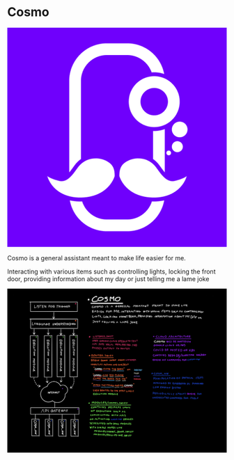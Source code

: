 # Cosmo

![img](./img/Cosmo.png)


Cosmo is a general assistant meant to make life easier for me.

Interacting with various items such as 
controlling lights, locking the front door, providing information 
about my day or just telling me a lame joke


![img](./img/idea.jpg)
